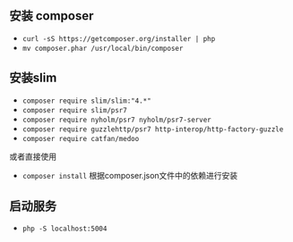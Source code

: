 ## 安装 composer
* `curl -sS https://getcomposer.org/installer | php`
* `mv composer.phar /usr/local/bin/composer`

## 安装slim
* `composer require slim/slim:"4.*"`
* `composer require slim/psr7`
* `composer require nyholm/psr7 nyholm/psr7-server`
* `composer require guzzlehttp/psr7 http-interop/http-factory-guzzle`
* `composer require catfan/medoo`

或者直接使用
* `composer install` 根据composer.json文件中的依赖进行安装

## 启动服务
* `php -S localhost:5004`
